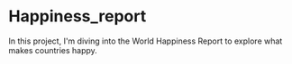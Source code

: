 # Happiness_report
In this project, I'm diving into the World Happiness Report to explore what makes countries happy.
